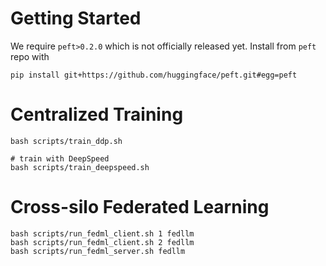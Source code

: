 # Getting Started

We require `peft>0.2.0` which is not officially released yet. Install from `peft` repo with

```shell
pip install git+https://github.com/huggingface/peft.git#egg=peft
```

# Centralized Training

```shell
bash scripts/train_ddp.sh

# train with DeepSpeed
bash scripts/train_deepspeed.sh
```

# Cross-silo Federated Learning

```shell
bash scripts/run_fedml_client.sh 1 fedllm
bash scripts/run_fedml_client.sh 2 fedllm
bash scripts/run_fedml_server.sh fedllm
```

